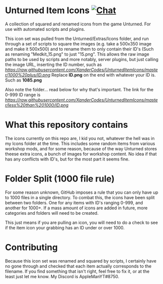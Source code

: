 # Unturned Item Icons [![Chat](https://img.shields.io/badge/chat-on%20discord-7289da.svg)](https://discord.gg)
A collection of squared and renamed icons from the game Unturned. For use with automated scripts and plugins.

This icon set was pulled from the Unturned/Extras/Icons folder, and run through a set of scripts to square the images (e.g. take a 500x350 image and make it 500x500) and to rename them to only contain their ID's (Such as renaming "Medkit_15.png" to just "15.png". This allows the raw image paths to be used by scripts and more notably, server plugins, but just calling the image URL, inserting the ID number, such as *https://raw.githubusercontent.com/XanderCodes/UnturnedItemIcons/master/1000%20plus/ID.png*
Replace **ID.png** on the end with whatever your ID is. Such as **1085.png**

Also note the folder... read below for why that's important. The link for the 0-999 ID range is
*https://raw.githubusercontent.com/XanderCodes/UnturnedItemIcons/master/less%20than%201000/ID.png*

# What this repository contains
The icons currently on this repo are, I kid you not, whatever the hell was in my Icons folder at the time. This includes some random items from various workshop mods, and for some reason, because of the way Unturned stores theese extra icons, a bunch of images for workshop content. No idea if that has any conflicts with ID's, but for the most part it seems fine.

# Folder Split (1000 file rule)
For some reason unknown, GitHub imposes a rule that you can only have up to 1000 files in a single directory. To combat this, the icons have been split between two folders. One for any items with ID's ranging 0-999, and another for 1000+. If a mass amount of icons are added in future, more categories and folders will need to be created.

This just means if you are pulling an icon, you will need to do a check to see if the item icon your grabbing has an ID under or over 1000.

# Contributing
Because this icon set was renamed and squared by scripts, I certainly have no gone through and checked that each item actually corresponds to the filename. If you find something that isn't right, feel free to fix it, or at the least just let me know. My Discord is AppleManYT#8750.
